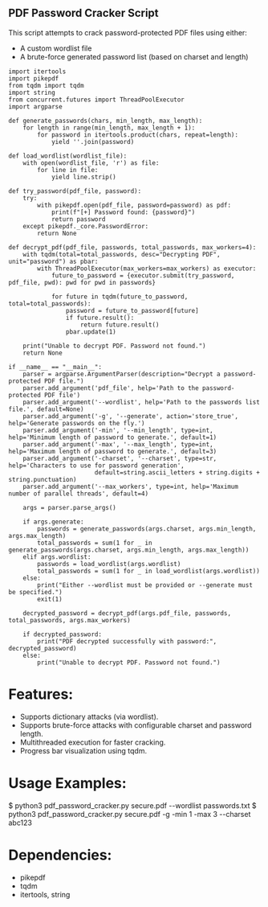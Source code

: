 ## PDF Password Cracker Script
This script attempts to crack password-protected PDF files using either:
- A custom wordlist file
- A brute-force generated password list (based on charset and length)

```
import itertools
import pikepdf
from tqdm import tqdm
import string
from concurrent.futures import ThreadPoolExecutor
import argparse

def generate_passwords(chars, min_length, max_length):
    for length in range(min_length, max_length + 1):
        for password in itertools.product(chars, repeat=length):
            yield ''.join(password)

def load_wordlist(wordlist_file):
    with open(wordlist_file, 'r') as file:
        for line in file:
            yield line.strip()

def try_password(pdf_file, password):
    try:
        with pikepdf.open(pdf_file, password=password) as pdf:
            print(f"[+] Password found: {password}")
            return password
    except pikepdf._core.PasswordError:
        return None

def decrypt_pdf(pdf_file, passwords, total_passwords, max_workers=4):
    with tqdm(total=total_passwords, desc="Decrypting PDF", unit="password") as pbar:
        with ThreadPoolExecutor(max_workers=max_workers) as executor:
            future_to_password = {executor.submit(try_password, pdf_file, pwd): pwd for pwd in passwords}

            for future in tqdm(future_to_password, total=total_passwords):
                password = future_to_password[future]
                if future.result():
                    return future.result()
                pbar.update(1)

    print("Unable to decrypt PDF. Password not found.")
    return None

if __name__ == "__main__":
    parser = argparse.ArgumentParser(description="Decrypt a password-protected PDF file.")
    parser.add_argument('pdf_file', help='Path to the password-protected PDF file')
    parser.add_argument('--wordlist', help='Path to the passwords list file.', default=None)
    parser.add_argument('-g', '--generate', action='store_true', help='Generate passwords on the fly.')
    parser.add_argument('-min', '--min_length', type=int, help='Minimum length of password to generate.', default=1)
    parser.add_argument('-max', '--max_length', type=int, help='Maximum length of password to generate.', default=3)
    parser.add_argument('-charset', '--charset', type=str, help='Characters to use for password generation',
                        default=string.ascii_letters + string.digits + string.punctuation)
    parser.add_argument('--max_workers', type=int, help='Maximum number of parallel threads', default=4)

    args = parser.parse_args()

    if args.generate:
        passwords = generate_passwords(args.charset, args.min_length, args.max_length)
        total_passwords = sum(1 for _ in generate_passwords(args.charset, args.min_length, args.max_length))
    elif args.wordlist:
        passwords = load_wordlist(args.wordlist)
        total_passwords = sum(1 for _ in load_wordlist(args.wordlist))
    else:
        print("Either --wordlist must be provided or --generate must be specified.")
        exit(1)

    decrypted_password = decrypt_pdf(args.pdf_file, passwords, total_passwords, args.max_workers)

    if decrypted_password:
        print("PDF decrypted successfully with password:", decrypted_password)
    else:
        print("Unable to decrypt PDF. Password not found.")
```

# Features:
- Supports dictionary attacks (via wordlist).
- Supports brute-force attacks with configurable charset and password length.
- Multithreaded execution for faster cracking.
- Progress bar visualization using tqdm.

# Usage Examples:
$ python3 pdf_password_cracker.py secure.pdf --wordlist passwords.txt
$ python3 pdf_password_cracker.py secure.pdf -g -min 1 -max 3 --charset abc123

# Dependencies:
- pikepdf
- tqdm
- itertools, string

